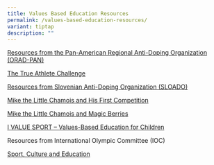 ```yaml
---
title: Values Based Education Resources
permalink: /values-based-education-resources/
variant: tiptap
description: ""
---
```

<p><u>Resources from the </u><a href="https://www.orad-pan.org/en/" rel="noopener nofollow" target="_blank">Pan-American Regional Anti-Doping Organization</a><u> (ORAD-PAN)</u>
</p>
<p><a href="https://drive.google.com/file/d/1KLbxyfgg_whzefIB7vRjqYjp5yffCBYa/view" rel="noopener nofollow" target="_blank">The True Athlete Challenge</a>
</p>
<p></p>
<p><u>Resources from </u><a href="https://sloado.si/" rel="noopener nofollow" target="_blank">Slovenian Anti-Doping Organization</a><u> (SLOADO)</u>
</p>
<p><a href="https://drive.google.com/file/d/1HjHmcnIX1ogdIOmsCT7cmI6B1UsHgBcB/view" rel="noopener nofollow" target="_blank">Mike the Little Chamois and His First Competition</a>
</p>
<p><a href="https://drive.google.com/file/d/1jQUibUOW2PALlaILULG_j5Srz3wnCzCF/view" rel="noopener nofollow" target="_blank">Mike the Little Chamois and Magic Berries</a>
</p>
<p><a href="https://drive.google.com/file/d/1zBR8z6ERgdi-oLdpkBpSmF1CbnxN0gKM/view" rel="noopener nofollow" target="_blank">I VALUE SPORT – Values-Based Education for Children</a>
</p>
<p></p>
<p>Resources from International Olympic Committee (IOC)</p>
<p><a href="https://stillmed.olympics.com/media/Document%20Library/OlympicOrg/Documents/Olympism-in-Action/Education-Through-Sport/Sport-Culture-and-Education-Brochure.pdf" rel="noopener nofollow" target="_blank">Sport, Culture and Education</a>
</p>